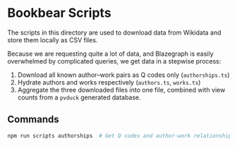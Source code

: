 # Bookbear Scripts

The scripts in this directory are used to download data from Wikidata and
store them locally as CSV files.

Because we are requesting quite a lot of data, and Blazegraph is easily
overwhelmed by complicated queries, we get data in a stepwise process:

1. Download all known author–work pairs as Q codes only (`authorships.ts`)
2. Hydrate authors and works respectively (`authors.ts`, `works.ts`)
3. Aggregate the three downloaded files into one file, combined with view
   counts from a `pvduck` generated database.

## Commands

```bash
npm run scripts authorships  # Get Q codes and author-work relationships
```
